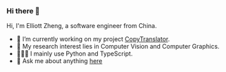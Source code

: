### Hi there 👋

Hi, I'm Elliott Zheng, a software engineer from China.

- 🔭 I’m currently working on my project [CopyTranslator](https://github.com/CopyTranslator/CopyTranslator).
- 🌱 My research interest lies in Computer Vision and Computer Graphics.
- 👨🏻‍💻 I mainly use Python and TypeScript.
- 💬 Ask me about anything [here](https://github.com/elliottzheng/elliottzheng)
